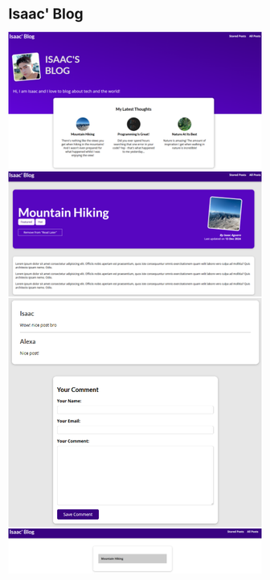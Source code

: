 # Isaac' Blog

![Home Preview](https://github.com/Abednego7/isaac_blog/blob/bdeba09a16d38592c3270bb9049e8c8b93871b53/previews/1-home-preview.png)
![Single Post Preview](https://github.com/Abednego7/isaac_blog/blob/bdeba09a16d38592c3270bb9049e8c8b93871b53/previews/2-single-post-preview.png)
![Comment Preview and Single Post Form](https://github.com/Abednego7/isaac_blog/blob/bdeba09a16d38592c3270bb9049e8c8b93871b53/previews/3-comment-preview-and-single-post-form.png)
![Preview Post to Read Later](https://github.com/Abednego7/isaac_blog/blob/bdeba09a16d38592c3270bb9049e8c8b93871b53/previews/4-preview-post-to-read-later.png)
